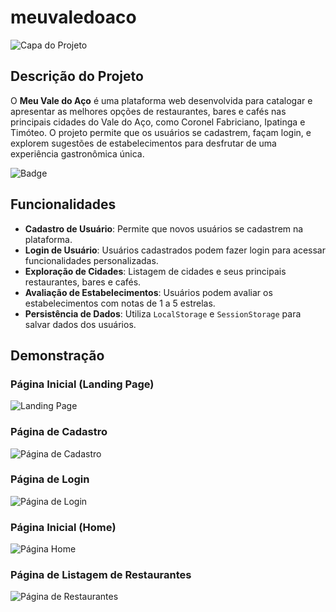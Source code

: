 # meuvaledoaco

![Capa do Projeto](Imagens/capa_projeto.jpg)

## Descrição do Projeto

O **Meu Vale do Aço** é uma plataforma web desenvolvida para catalogar e apresentar as melhores opções de restaurantes, bares e cafés nas principais cidades do Vale do Aço, como Coronel Fabriciano, Ipatinga e Timóteo. O projeto permite que os usuários se cadastrem, façam login, e explorem sugestões de estabelecimentos para desfrutar de uma experiência gastronômica única.

![Badge](https://img.shields.io/badge/status-Em%20desenvolvimento-yellow)

## Funcionalidades

- **Cadastro de Usuário**: Permite que novos usuários se cadastrem na plataforma.
- **Login de Usuário**: Usuários cadastrados podem fazer login para acessar funcionalidades personalizadas.
- **Exploração de Cidades**: Listagem de cidades e seus principais restaurantes, bares e cafés.
- **Avaliação de Estabelecimentos**: Usuários podem avaliar os estabelecimentos com notas de 1 a 5 estrelas.
- **Persistência de Dados**: Utiliza `LocalStorage` e `SessionStorage` para salvar dados dos usuários.

## Demonstração

### Página Inicial (Landing Page)
![Landing Page](Imagens/demonstracao/landing_page.png)

### Página de Cadastro
![Página de Cadastro](Imagens/demonstracao/cadastro.png)

### Página de Login
![Página de Login](Imagens/demonstracao/login.png)

### Página Inicial (Home)
![Página Home](Imagens/demonstracao/home.png)

### Página de Listagem de Restaurantes
![Página de Restaurantes](Imagens/demonstracao/restaurantes.png)